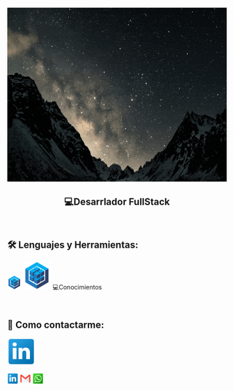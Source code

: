 <p>
<a >
<img height="400px" width="100%" src="https://github.com/FerreyraLautaro/FerreyraLautaro/blob/master/assets/holaMundo-dev.gif"/>
</a>
</p>

<h2 align="center">
  💻Desarrlador FullStack
</h2>

&nbsp;&nbsp;

## 🛠 Lenguajes y Herramientas:

<p  width='40%' align="center">

<a><img src="https://github.com/FerreyraLautaro/FerreyraLautaro/blob/master/icons/sequelize32px.png"></a>
<a><img src="https://github.com/FerreyraLautaro/FerreyraLautaro/blob/master/icons/sequelize64px.png"></a>
💻Conocimientos

</p>

&nbsp;

## 📎 Como contactarme:

[![](https://github.com/FerreyraLautaro/FerreyraLautaro/blob/master/icons/link.png)](https://www.linkedin.com/in/lautaro-ferreyra-6713201ba/)

<span>
<a href="https://www.linkedin.com/in/lautaro-ferreyra-6713201ba/" target="_blank"><img width="5%" src="https://github.com/FerreyraLautaro/FerreyraLautaro/blob/master/icons/link.png"/></a>
<a href="mailto:ferreyralautaro69@gmail.com" target="_blank" ><img width="5%" src="https://github.com/FerreyraLautaro/FerreyraLautaro/blob/master/icons/gmail.png"/></a>
<a href="https://api.whatsapp.com/send?phone=3513348627" target="_blank" ><img width="5%" src="https://github.com/FerreyraLautaro/FerreyraLautaro/blob/master/icons/wsp.png"/></a>
</span>
